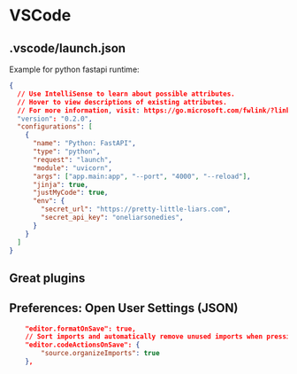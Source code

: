 # VSCode

## .vscode/launch.json
Example for python fastapi runtime:
```json
{
  // Use IntelliSense to learn about possible attributes.
  // Hover to view descriptions of existing attributes.
  // For more information, visit: https://go.microsoft.com/fwlink/?linkid=830387
  "version": "0.2.0",
  "configurations": [
    {
      "name": "Python: FastAPI",
      "type": "python",
      "request": "launch",
      "module": "uvicorn",
      "args": ["app.main:app", "--port", "4000", "--reload"],
      "jinja": true,
      "justMyCode": true,
      "env": {
        "secret_url": "https://pretty-little-liars.com",
        "secret_api_key": "oneliarsonedies",
      }
    }
  ]
}
```

## Great plugins


## Preferences: Open User Settings (JSON)
```json
	"editor.formatOnSave": true,
	// Sort imports and automatically remove unused imports when pressing CTRL + S
	"editor.codeActionsOnSave": {
		"source.organizeImports": true
	},
```